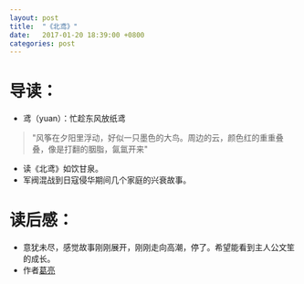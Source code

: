 ```yaml
---
layout: post
title:  "《北鸢》"
date:   2017-01-20 18:39:00 +0800
categories: post
---
```

# 导读：
* 鸢（yuan）：忙趁东风放纸鸢

> "风筝在夕阳里浮动，好似一只墨色的大鸟。周边的云，颜色红的重重叠叠，像是打翻的胭脂，氤氲开来"

* 读《北鸢》如饮甘泉。
* 军阀混战到日寇侵华期间几个家庭的兴衰故事。

# 读后感：
* 意犹未尽，感觉故事刚刚展开，刚刚走向高潮，停了。希望能看到主人公文笙的成长。
* 作者[葛亮](http://chi.hkbu.edu.hk/teachers/gel.html)